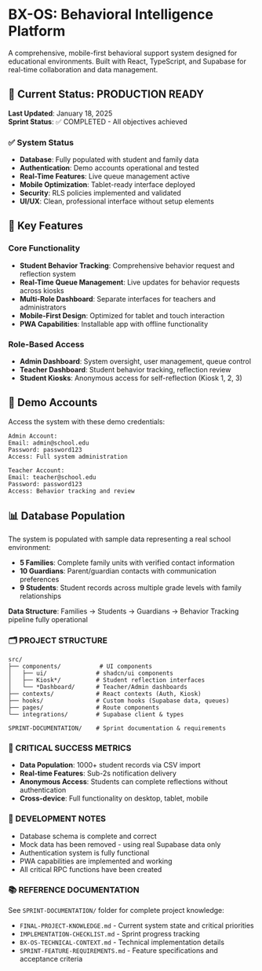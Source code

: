 # BX-OS: Behavioral Intelligence Platform

A comprehensive, mobile-first behavioral support system designed for educational environments. Built with React, TypeScript, and Supabase for real-time collaboration and data management.

## 🚀 Current Status: PRODUCTION READY

**Last Updated**: January 18, 2025  
**Sprint Status**: ✅ COMPLETED - All objectives achieved

### ✅ System Status
- **Database**: Fully populated with student and family data  
- **Authentication**: Demo accounts operational and tested
- **Real-Time Features**: Live queue management active
- **Mobile Optimization**: Tablet-ready interface deployed
- **Security**: RLS policies implemented and validated
- **UI/UX**: Clean, professional interface without setup elements

## 🎯 Key Features

### Core Functionality
- **Student Behavior Tracking**: Comprehensive behavior request and reflection system
- **Real-Time Queue Management**: Live updates for behavior requests across kiosks
- **Multi-Role Dashboard**: Separate interfaces for teachers and administrators
- **Mobile-First Design**: Optimized for tablet and touch interaction
- **PWA Capabilities**: Installable app with offline functionality

### Role-Based Access
- **Admin Dashboard**: System oversight, user management, queue control
- **Teacher Dashboard**: Student behavior tracking, reflection review
- **Student Kiosks**: Anonymous access for self-reflection (Kiosk 1, 2, 3)

## 🔐 Demo Accounts

Access the system with these demo credentials:

```
Admin Account:
Email: admin@school.edu
Password: password123
Access: Full system administration

Teacher Account:  
Email: teacher@school.edu
Password: password123
Access: Behavior tracking and review
```

## 📊 Database Population

The system is populated with sample data representing a real school environment:
- **5 Families**: Complete family units with verified contact information
- **10 Guardians**: Parent/guardian contacts with communication preferences  
- **9 Students**: Student records across multiple grade levels with family relationships

**Data Structure**: Families → Students → Guardians → Behavior Tracking pipeline fully operational

### 🗂️ PROJECT STRUCTURE

```
src/
├── components/           # UI components
│   ├── ui/              # shadcn/ui components
│   ├── Kiosk*/          # Student reflection interfaces
│   └── *Dashboard/      # Teacher/Admin dashboards
├── contexts/            # React contexts (Auth, Kiosk)
├── hooks/               # Custom hooks (Supabase data, queues)
├── pages/               # Route components
└── integrations/        # Supabase client & types

SPRINT-DOCUMENTATION/    # Sprint documentation & requirements
```

### 🎯 CRITICAL SUCCESS METRICS
- **Data Population**: 1000+ student records via CSV import
- **Real-time Features**: Sub-2s notification delivery
- **Anonymous Access**: Students can complete reflections without authentication
- **Cross-device**: Full functionality on desktop, tablet, mobile

### 🔧 DEVELOPMENT NOTES
- Database schema is complete and correct
- Mock data has been removed - using real Supabase data only  
- Authentication system is fully functional
- PWA capabilities are implemented and working
- All critical RPC functions have been created

### 📚 REFERENCE DOCUMENTATION
See `SPRINT-DOCUMENTATION/` folder for complete project knowledge:
- `FINAL-PROJECT-KNOWLEDGE.md` - Current system state and critical priorities
- `IMPLEMENTATION-CHECKLIST.md` - Sprint progress tracking
- `BX-OS-TECHNICAL-CONTEXT.md` - Technical implementation details  
- `SPRINT-FEATURE-REQUIREMENTS.md` - Feature specifications and acceptance criteria
